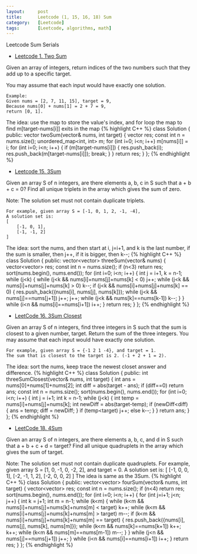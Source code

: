 ```yaml
---
layout:     post
title:      Leetcode (1, 15, 16, 18) Sum 
category:   [Leetcode] 
tags:		[Leetcode, algorithms, math]
---
```

Leetcode Sum Serials

* [Leetcode 1. Two Sum](https://leetcode.com/problems/two-sum/)

Given an array of integers, return indices of the two numbers such that they add up to a specific target.

You may assume that each input would have exactly one solution.

	Example:
	Given nums = [2, 7, 11, 15], target = 9,
	Because nums[0] + nums[1] = 2 + 7 = 9,
	return [0, 1].

The idea: use the map to store the value's index, and for loop the map to find m[target-nums[i]] exits in the map
{% highlight C++ %}
class Solution {
public:
    vector<int> twoSum(vector<int>& nums, int target) {
        vector<int> res;
        const int n = nums.size();
        unordered_map<int, int> m;
        for (int i=0; i<n; i++)
            m[nums[i]] = i;
        for (int i=0; i<n; i++) {
            if (m[target-nums[i]]) {
                res.push_back(i);
                res.push_back(m[target-nums[i]]);
                break;
            }
        }
        return res;
    }
};
{% endhighlight %}

* [Leetcode 15. 3Sum](https://leetcode.com/problems/3sum/)

Given an array S of n integers, are there elements a, b, c in S such that a + b + c = 0? Find all unique triplets in the array which gives the sum of zero.

Note: The solution set must not contain duplicate triplets.

	For example, given array S = [-1, 0, 1, 2, -1, -4],
	A solution set is:
	[
  		[-1, 0, 1],
  		[-1, -1, 2]
	]

The idea: sort the nums, and then start at i, j=i+1, and k is the last number, if the sum is smaller, then j++, if it is bigger, then k--;
{% highlight C++ %}
class Solution {
public:
    vector<vector<int>> threeSum(vector<int>& nums) {
        vector<vector<int>> res;
        const int n = nums.size();
        if (n<3)    return res;
        sort(nums.begin(), nums.end());
        for (int i=0; i<n; i++) {
            int j = i+1, k = n-1;
            while (j<k) {
                while (j<k && nums[i]+nums[j]+nums[k] < 0) j++;
                while (j<k && nums[i]+nums[j]+nums[k] > 0) k--;
                if (j<k && nums[i]+nums[j]+nums[k] == 0) {
                    res.push_back({nums[i], nums[j], nums[k]});
                    while (j<k && nums[j]==nums[j+1])   j++;
                    j++;
                    while (j<k && nums[k]==nums[k-1])   k--;
                }
            }
            while (i<n && nums[i]==nums[i+1])   i++;
        }
        return res;
    }
};
{% endhighlight %}

* [LeetCode 16. 3Sum Closest](https://leetcode.com/problems/3sum-closest/)

Given an array S of n integers, find three integers in S such that the sum is closest to a given number, target. Return the sum of the three integers. You may assume that each input would have exactly one solution.

    For example, given array S = {-1 2 1 -4}, and target = 1.
    The sum that is closest to the target is 2. (-1 + 2 + 1 = 2).

The idea: sort the nums, keep trace the newest closet answer and difference.
{% highlight C++ %}
class Solution {
public:
    int threeSumClosest(vector<int>& nums, int target) {
        int ans = nums[0]+nums[1]+nums[2];
        int diff = abs(target - ans);
        if (diff==0)    return ans;
        const int n = nums.size();
        sort(nums.begin(), nums.end());
        for (int i=0; i<n; i++) {
            int j = i+1;
            int k = n-1;
            while (j<k) {
                int temp = nums[i]+nums[j]+nums[k];
                int newDiff = abs(target-temp);
                if (newDiff<diff) {
                    ans = temp;
                    diff = newDiff;
                }
                if (temp<target)    j++;
                else    k--;
            }
        }
        return ans;
    }
};
{% endhighlight %}

* [LeetCode 18. 4Sum](https://leetcode.com/problems/4sum/)

Given an array S of n integers, are there elements a, b, c, and d in S such that a + b + c + d = target? Find all unique quadruplets in the array which gives the sum of target.

Note: The solution set must not contain duplicate quadruplets.
	For example, given array S = [1, 0, -1, 0, -2, 2], and target = 0.
	A solution set is:
	[
  		[-1,  0, 0, 1],
  		[-2, -1, 1, 2],
  		[-2,  0, 0, 2]
	]
The idea is same as the 3Sum.
{% highlight C++ %}
class Solution {
public:
    vector<vector<int>> fourSum(vector<int>& nums, int target) {
        vector<vector<int>> res;
        const int n = nums.size();
        if (n<4)    return res;
        sort(nums.begin(), nums.end());
        for (int i=0; i<n; i++) {
            for (int j=i+1; j<n; j++) {
                int k = j+1;
                int m = n-1;
                while (k<m) {
                while (k<m && nums[i]+nums[j]+nums[k]+nums[m] < target) k++;
                while (k<m && nums[i]+nums[j]+nums[k]+nums[m] > target) m--;
                if (k<m && nums[i]+nums[j]+nums[k]+nums[m] == target) {
                    res.push_back({nums[i], nums[j], nums[k], nums[m]});
                    while (k<m && nums[k]==nums[k+1])   k++;
                    k++;
                    while (k<m && nums[m]==nums[m-1])   m--;
                }
                }
                while (j<n && nums[j]==nums[j+1])   j++;
            }
            while (i<n && nums[i]==nums[i+1])   i++;
        }
        return res;
    }
};
{% endhighlight %}